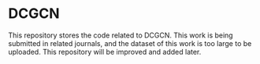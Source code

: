 # DCGCN
This repository stores the code related to DCGCN. This work is being submitted in related journals, and the dataset of this work is too large to be uploaded. This repository will be improved and added later.
